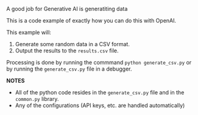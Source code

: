 A good job for Generative AI is generatiting data

This is a code example of exactly how you can do this with OpenAI.

This example will:

1. Generate some random data in a CSV format.
2. Output the results to the `results.csv` file.

Processing is done by running the commmand `python generate_csv.py` or by running the `generate_csv.py` file in a debugger.

__NOTES__

* All of the python code resides in the `generate_csv.py` file and in the `common.py` library.
* Any of the configurations (API keys, etc. are handled automatically)
